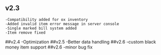 ## v2.3
    -Compatibility added for ox inventory
    -Added invalid item error message in server console
    -Single marked bill system added
    -Item remove fixed
##v2.4
    -Optimization
##v2.5
    -Better data handling
##v2.6
    -custom black money item support
##v2.6
    -minor bug fix